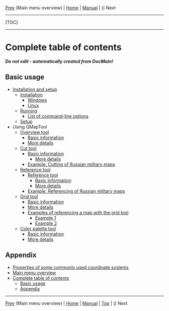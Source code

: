 [Prev](AxMenuStructure) (Main menu overview) | [Home](Home) | [Manual](DocMain) | () Next
- - -
[TOC]
- - -

# Complete table of contents

___Do not edit - automatically created from DocMain!___


## Basic usage


* [Installation and setup](InstallSetup)
    * [Installation ](InstallSetup#markdown-header-installation)
        * [Windows](InstallSetup#markdown-header-windows)
        * [Linux ](InstallSetup#markdown-header-linux)
    * [Running](InstallSetup#markdown-header-running)
        * [List of command-line options](InstallSetup#markdown-header-list-of-command-line-options)
    * [Setup](InstallSetup#markdown-header-setup)
* Using QMapTool
    * [Overview tool](OverviewTool)
        * [Basic information](OverviewTool#markdown-header-basic-information)
        * [More details   ](OverviewTool#markdown-header-more-details)
    * [Cut tool](CutTool)
        * [Basic information](CutTool#markdown-header-basic-information)
            * [More details   ](CutTool#markdown-header-more-details)
        * [Example: Cutting of Russian military maps](CutTool#markdown-header-example-cutting-of-russian-military-maps)
    * [Reference tool](ReferenceTool)
        * [Reference tool](ReferenceTool#markdown-header-reference-tool)
            * [Basic information](ReferenceTool#markdown-header-basic-information)
            * [More details   ](ReferenceTool#markdown-header-more-details)
        * [Example: Referencing of Russian military maps](ReferenceTool#markdown-header-example-referencing-of-russian-military-maps)
    * [Grid tool](GridTool)
        * [Basic information](GridTool#markdown-header-basic-information)
        * [More details](GridTool#markdown-header-more-details)
        * [Examples of referencing a map with the grid tool](GridTool#markdown-header-examples-of-referencing-a-map-with-the-grid-tool)
            * [Example 1](GridTool#markdown-header-example-1)
            * [Example 2](GridTool#markdown-header-example-2)
    * [Color palette tool](PaletteTool)
        * [Basic information](PaletteTool#markdown-header-basic-information)
        * [More details   ](PaletteTool#markdown-header-more-details)


## Appendix


* [Properties of some commonly used coordinate systems](EpsgOverview)
* [Main menu overview](AxMenuStructure)
* [Complete table of contents](AxAdvToc)
    * [Basic usage](AxAdvToc#markdown-header-basic-usage)
    * [Appendix](AxAdvToc#markdown-header-appendix)

- - -
[Prev](AxMenuStructure) (Main menu overview) | [Home](Home) | [Manual](DocMain) | [Top](#) | () Next
